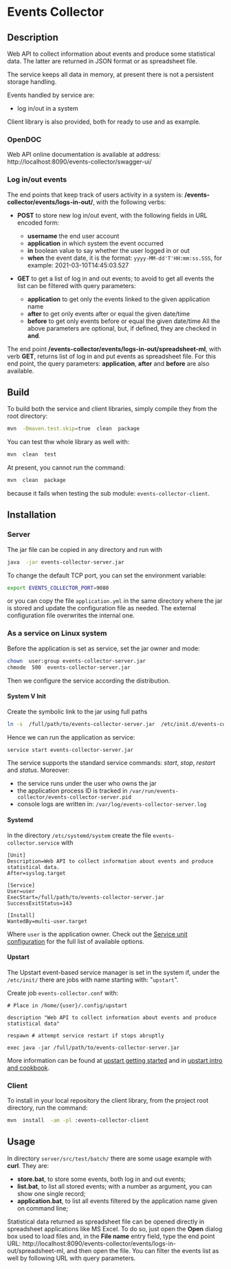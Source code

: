 # Events Collector

## Description

Web API to collect information about events and produce some statistical data.
The latter are returned in JSON format or as spreadsheet file.

The service keeps all data in memory, at present there is not a persistent storage handling.

Events handled by service are:

 - log in/out in a system


Client library is also provided, both for ready to use and as example.


### OpenDOC

Web API online documentation is available at address: http://localhost:8090/events-collector/swagger-ui/


### Log in/out events

The end points that keep track of users activity in a system is: **/events-collector/events/logs-in-out/**, with the following verbs:
 
 - **POST** to store new log in/out event, with the following fields in URL encoded form:
     - **username** the end user account
     - **application** in which system the event occurred
     - **in** boolean value to say whether the user logged in or out
     - **when** the event date, it is the format: `yyyy-MM-dd'T'HH:mm:ss.SSS`, for example: 2021-03-10T14:45:03.527

 - **GET** to get a list of log in and out events; to avoid to get all events the list can be filtered with query parameters:
     - **application** to get only the events linked to the given application name
     - **after** to get only events after or equal the given date/time
     - **before** to get only events before or equal the given date/time
   All the above parameters are optional, but, if defined, they are checked in **and**.

The end point **/events-collector/events/logs-in-out/spreadsheet-ml**, with verb **GET**, returns list of log in and put events as spreadsheet file.
For this end point, the query parameters: **application**, **after** and **before** are also available.


## Build

To build both the service and client libraries, simply compile they from the root directory:

   ```sh
   mvn  -Dmaven.test.skip=true  clean  package
   ```

You can test thw whole library as well with:

   ```sh
   mvn  clean  test
   ```
   
At present, you cannot run the command:

   ```sh
   mvn  clean  package
   ```

because it fails when testing the sub module: `events-collector-client`.


## Installation

### Server

The jar file can be copied in any directory and run with

   ```sh
   java  -jar events-collector-server.jar
   ```

To change the default TCP port, you can set the environment variable:

   ```sh
   export EVENTS_COLLECTOR_PORT=9080
   ```

or you can copy the file ```application.yml``` in the same directory where the jar is stored and update the configuration file as needed.
The external configuration file overwrites the internal one.


### As a service on Linux system

Before the application is set as service, set the jar owner and mode:

   ```sh
   chown  user:group events-collector-server.jar
   chmode  500  events-collector-server.jar
   ```

Then we configure the service according the distribution.


#### System V Init

Create the symbolic link to the jar using full paths

   ```sh
   ln -s  /full/path/to/events-collector-server.jar  /etc/init.d/events-collector-server.jar
   ```

Hence we can run the application as service:

   ```sh
   service start events-collector-server.jar
   ```

The service supports the standard service commands: _start_, _stop_, _restart_ and _status_.
Moreover:

 - the service runs under the user who owns the jar
 - the application process ID is tracked in ```/var/run/events-collector/events-collector-server.pid```
 - console logs are written in: ```/var/log/events-collector-server.log```
 
 
#### Systemd

In the directory ```/etc/systemd/system``` create the file ```events-collector.service``` with

    [Unit]
    Description=Web API to collect information about events and produce statistical data.
    After=syslog.target
    
    [Service]
    User=user
    ExecStart=/full/path/to/events-collector-server.jar SuccessExitStatus=143 
    
    [Install] 
    WantedBy=multi-user.target

Where ```user``` is the application owner.
Check out the [Service unit configuration](https://www.freedesktop.org/software/systemd/man/systemd.service.html) for the full list of available options.


#### Upstart

The Upstart event-based service manager is set in the system if, under the ```/etc/init/``` there are jobs with name starting with: "```upstart```".

Create job ```events-collector.conf``` with:

    # Place in /home/{user}/.config/upstart
    
    description "Web API to collect information about events and produce statistical data"
    
    respawn # attempt service restart if stops abruptly
    
    exec java -jar /full/path/to/events-collector-server.jar

More information can be found at [upstart getting started](http://upstart.ubuntu.com/getting-started.html) and in [upstart intro and cookbook](http://upstart.ubuntu.com/cookbook/).


### Client

To install in your local repository the client library, from the project root directory, run the command:

   ```sh
   mvn  install  -am -pl :events-collector-client
   ```


## Usage

In directory `server/src/test/batch/` there are some usage example with **curl**.
They are:

 - **store.bat**, to store some events, both log in and out events;
 - **list.bat**, to list all stored events; with a number as argument, you can show one single record;
 - **application.bat**, to list all events filtered by the application name given on command line;

Statistical data returned as spreadsheet file can be opened directly in spreadsheet applications like MS Excel.
To do so, just open the **Open** dialog box used to load files and, in the **File name** entry field, type the end point URL: http://localhost:8090/events-collector/events/logs-in-out/spreadsheet-ml, and then open the file.
You can filter the events list as well by following URL with query parameters.
